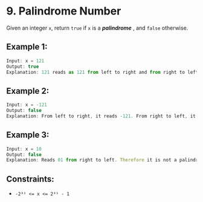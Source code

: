 # 9. Palindrome Number

Given an integer `x`, return `true` if `x` is a
**_palindrome_**
, and `false` otherwise.

## Example 1:

```javascript
Input: x = 121
Output: true
Explanation: 121 reads as 121 from left to right and from right to left.
```

## Example 2:

```javascript
Input: x = -121
Output: false
Explanation: From left to right, it reads -121. From right to left, it becomes 121-. Therefore it is not a palindrome.
```

## Example 3:

```javascript
Input: x = 10
Output: false
Explanation: Reads 01 from right to left. Therefore it is not a palindrome.

```

## Constraints:

- `-2³¹ <= x <= 2³¹ - 1`
